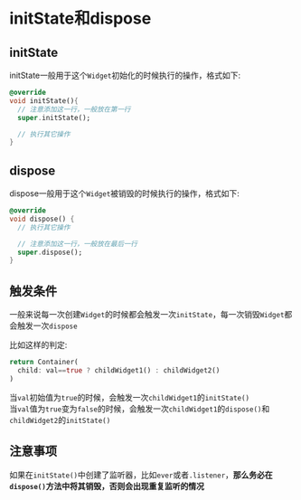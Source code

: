 # initState和dispose

## initState

initState一般用于这个`Widget`初始化的时候执行的操作，格式如下:

```dart
@override
void initState(){
  // 注意添加这一行，一般放在第一行
  super.initState();

  // 执行其它操作
}
```

## dispose

dispose一般用于这个`Widget`被销毁的时候执行的操作，格式如下:

```dart
@override
void dispose() {
  // 执行其它操作

  // 注意添加这一行，一般放在最后一行
  super.dispose();
}
```

## 触发条件

一般来说每一次创建`Widget`的时候都会触发一次`initState`，每一次销毁`Widget`都会触发一次`dispose`

比如这样的判定:

```dart
return Container(
  child: val==true ? childWidget1() : childWidget2()
)
```
当`val`初始值为`true`的时候，会触发一次`childWidget1`的`initState()`  
当`val`值为`true`变为`false`的时候，会触发一次`childWidget1`的`dispose()`和`childWidget2`的`initState()`

## 注意事项

如果在`initState()`中创建了监听器，比如`ever`或者`.listener`，**那么务必在`dispose()`方法中将其销毁，否则会出现重复监听的情况**